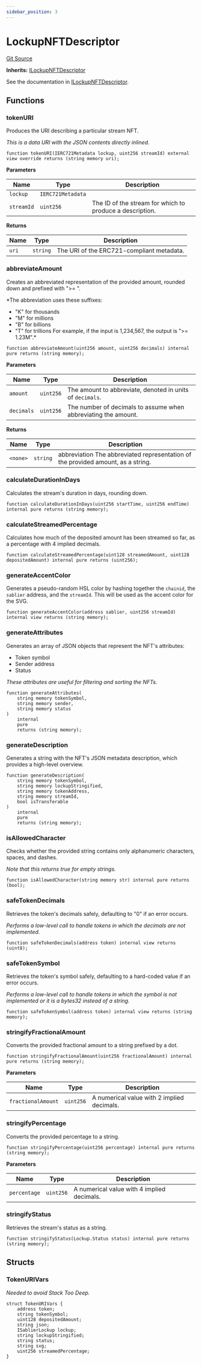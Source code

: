 ```yaml
---
sidebar_position: 3
---
```


# LockupNFTDescriptor

[Git Source](https://github.com/sablier-labs/lockup/blob/58eaac45c20c57a93b73d887c714e68f061ec3e6/src/LockupNFTDescriptor.sol)

**Inherits:** [ILockupNFTDescriptor](/docs/reference/lockup/contracts/interfaces/interface.ILockupNFTDescriptor.md)

See the documentation in
[ILockupNFTDescriptor](/docs/reference/lockup/contracts/interfaces/interface.ILockupNFTDescriptor.md).

## Functions

### tokenURI

Produces the URI describing a particular stream NFT.

_This is a data URI with the JSON contents directly inlined._

```solidity
function tokenURI(IERC721Metadata lockup, uint256 streamId) external view override returns (string memory uri);
```

**Parameters**

| Name       | Type              | Description                                              |
| ---------- | ----------------- | -------------------------------------------------------- |
| `lockup`   | `IERC721Metadata` |                                                          |
| `streamId` | `uint256`         | The ID of the stream for which to produce a description. |

**Returns**

| Name  | Type     | Description                               |
| ----- | -------- | ----------------------------------------- |
| `uri` | `string` | The URI of the ERC721-compliant metadata. |

### abbreviateAmount

Creates an abbreviated representation of the provided amount, rounded down and prefixed with ">= ".

\*The abbreviation uses these suffixes:

- "K" for thousands
- "M" for millions
- "B" for billions
- "T" for trillions For example, if the input is 1,234,567, the output is ">= 1.23M".\*

```solidity
function abbreviateAmount(uint256 amount, uint256 decimals) internal pure returns (string memory);
```

**Parameters**

| Name       | Type      | Description                                                    |
| ---------- | --------- | -------------------------------------------------------------- |
| `amount`   | `uint256` | The amount to abbreviate, denoted in units of `decimals`.      |
| `decimals` | `uint256` | The number of decimals to assume when abbreviating the amount. |

**Returns**

| Name     | Type     | Description                                                                      |
| -------- | -------- | -------------------------------------------------------------------------------- |
| `<none>` | `string` | abbreviation The abbreviated representation of the provided amount, as a string. |

### calculateDurationInDays

Calculates the stream's duration in days, rounding down.

```solidity
function calculateDurationInDays(uint256 startTime, uint256 endTime) internal pure returns (string memory);
```

### calculateStreamedPercentage

Calculates how much of the deposited amount has been streamed so far, as a percentage with 4 implied decimals.

```solidity
function calculateStreamedPercentage(uint128 streamedAmount, uint128 depositedAmount) internal pure returns (uint256);
```

### generateAccentColor

Generates a pseudo-random HSL color by hashing together the `chainid`, the `sablier` address, and the `streamId`. This
will be used as the accent color for the SVG.

```solidity
function generateAccentColor(address sablier, uint256 streamId) internal view returns (string memory);
```

### generateAttributes

Generates an array of JSON objects that represent the NFT's attributes:

- Token symbol
- Sender address
- Status

_These attributes are useful for filtering and sorting the NFTs._

```solidity
function generateAttributes(
    string memory tokenSymbol,
    string memory sender,
    string memory status
)
    internal
    pure
    returns (string memory);
```

### generateDescription

Generates a string with the NFT's JSON metadata description, which provides a high-level overview.

```solidity
function generateDescription(
    string memory tokenSymbol,
    string memory lockupStringified,
    string memory tokenAddress,
    string memory streamId,
    bool isTransferable
)
    internal
    pure
    returns (string memory);
```

### isAllowedCharacter

Checks whether the provided string contains only alphanumeric characters, spaces, and dashes.

_Note that this returns true for empty strings._

```solidity
function isAllowedCharacter(string memory str) internal pure returns (bool);
```

### safeTokenDecimals

Retrieves the token's decimals safely, defaulting to "0" if an error occurs.

_Performs a low-level call to handle tokens in which the decimals are not implemented._

```solidity
function safeTokenDecimals(address token) internal view returns (uint8);
```

### safeTokenSymbol

Retrieves the token's symbol safely, defaulting to a hard-coded value if an error occurs.

_Performs a low-level call to handle tokens in which the symbol is not implemented or it is a bytes32 instead of a
string._

```solidity
function safeTokenSymbol(address token) internal view returns (string memory);
```

### stringifyFractionalAmount

Converts the provided fractional amount to a string prefixed by a dot.

```solidity
function stringifyFractionalAmount(uint256 fractionalAmount) internal pure returns (string memory);
```

**Parameters**

| Name               | Type      | Description                                |
| ------------------ | --------- | ------------------------------------------ |
| `fractionalAmount` | `uint256` | A numerical value with 2 implied decimals. |

### stringifyPercentage

Converts the provided percentage to a string.

```solidity
function stringifyPercentage(uint256 percentage) internal pure returns (string memory);
```

**Parameters**

| Name         | Type      | Description                                |
| ------------ | --------- | ------------------------------------------ |
| `percentage` | `uint256` | A numerical value with 4 implied decimals. |

### stringifyStatus

Retrieves the stream's status as a string.

```solidity
function stringifyStatus(Lockup.Status status) internal pure returns (string memory);
```

## Structs

### TokenURIVars

_Needed to avoid Stack Too Deep._

```solidity
struct TokenURIVars {
    address token;
    string tokenSymbol;
    uint128 depositedAmount;
    string json;
    ISablierLockup lockup;
    string lockupStringified;
    string status;
    string svg;
    uint256 streamedPercentage;
}
```
